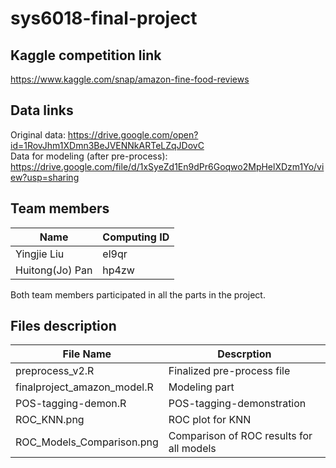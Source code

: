 # sys6018-final-project

## Kaggle competition link  
https://www.kaggle.com/snap/amazon-fine-food-reviews

## Data links
Original data: https://drive.google.com/open?id=1RovJhm1XDmn3BeJVENNkARTeLZqJDovC  
Data for modeling (after pre-process): https://drive.google.com/file/d/1xSyeZd1En9dPr6Goqwo2MpHelXDzm1Yo/view?usp=sharing

## Team members
|    Name         | Computing ID  | 
| -------------   | ------------- | 
| Yingjie Liu     |  el9qr        |
| Huitong(Jo) Pan |  hp4zw        | 

Both team members participated in all the parts in the project.

## Files description
|    File Name         | Descrption                           | 
| ------------------   | ------------------------------------ | 
| preprocess_v2.R      | Finalized pre-process file 	      |
|finalproject_amazon_model.R | Modeling part                  |
|POS-tagging-demon.R| POS-tagging-demonstration               |
|ROC_KNN.png| ROC plot for KNN|
|ROC_Models_Comparison.png| Comparison of ROC results for all models|
